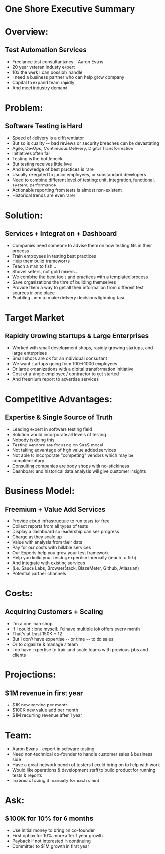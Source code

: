 One Shore Executive Summary
===========================

Overview:
=========

## Test Automation Services

- Freelance test consultantancy - Aaron Evans
- 20 year veteran industy expert
- 10x the work I can possibly handle
- I need a business partner who can help grow company
- Capital to expand team rapidly
- And meet industry demand

Problem:
========

## Software Testing is Hard

- Speed of delivery is a differentiator
- But so is quality -- bad reviews or security breaches can be devastating
- Agile, DevOps, Continiuous Delivery, Digital Transformation
- initiatives often fail
- Testing is the bottleneck
- But testing receives little love
- And knowledge of best practices is rare
- Usually relegated to junior employees, or substandard developers
- Need to combine different level of testing:
	unit, integration, functional, system, performance
- Actionable reporting from tests is almost non-existent
- Historical trends are even rarer

Solution:
=========

## Services + Integration + Dashboard

- Companies need someone to advise them on how testing fits in their process
- Train employees in testing best practices
- Help them build frameworks
- Teach a man to fish...
- Shovel sellers, not gold miners...
- We combine the best tools and practices with a templated process
- Save organizations the time of building themselves
- Provide them a way to get all their information from different test sources in one place
- Enabling them to make delivery decisions lightning fast

Target Market
=============

## Rapidly Growing Startups & Large Enterprises

- Worked with small development shops, rapidly growing startups, and large enterprises
- Small shops are ok for an individual consultant
- We want startups going from 100->1000 employees
- Or large organizations with a digital transformation initiative
- Cost of a single employee / contractor to get started
- And freemium report to advertise services

Competitive Advantages:
=======================

## Expertise & Single Source of Truth

- Leading expert in software testing field
- Solution would incorporate all levels of testing
- Nobody is doing this
- Testing vendors are focusing on SaaS model
- Not taking advantage of high value added services
- Not able to incorporate "competing" vendors which may be complementary
- Consulting companies are body shops with no-stickiness
- Dashboard and historical data analysis will give customer insights

Business Model:
===============

## Freemium + Value Add Services

- Provide cloud infrastructure to run tests for free
- Collect reports from all types of tests
- Display a dashboard so leadership can see progress
- Charge as they scale up
- Value with analysis from their data
- Pay for our costs with billable services
- Our Experts help you grow your test framework
- Help you build your testing expertise internally (teach to fish)
- And integrate with existing services
- (i.e. Sauce Labs, BrowserStack, BlazeMeter, Github, Atlassian)
- Potential partner channels

Costs:
======

## Acquiring Customers + Scaling

- I'm a one man shop
- If I could clone myself, I'd have multiple job offers every month
- That's at least 150K * 12
- But I don't have expertise -- or time -- to do sales
- Or to organize & manage a team
- I do have expertise to train and scale teams with previous jobs and clients

Projections:
============

## $1M revenue in first year

- $1K new service per month
- $100K new value add per month
- $1M recurring revenue after 1 year

Team:
=====

- Aaron Evans - expert in software testing
- Need non-technical co-founder to handle customer sales & business side
- Have a great network bench of testers I could bring on to help with work
- Would like operations & development staff to build product for running tests & reports
- Instead of doing it manually for each client

Ask:
====

## $100K for 10% for 6 months

- Use initial money to bring on co-founder
- First option for 10% more after 1 year growth
- Payback if not interested in continuing
- Committed to $1M growth in first year

